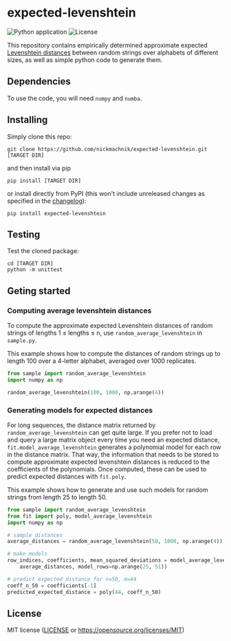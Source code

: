 # expected-levenshtein
![Python application](https://github.com/nickmachnik/expected-levenshtein/workflows/Python%20application/badge.svg)
![License](https://img.shields.io/github/license/nickmachnik/codon-degeneracy)

This repository contains empirically determined approximate expected [Levenshtein distances](https://en.wikipedia.org/wiki/Levenshtein_distance) between random strings over alphabets of different sizes, as well as simple python code to generate them.

## Dependencies

To use the code, you will need `numpy` and `numba`.

## Installing

Simply clone this repo:

```
git clone https://github.com/nickmachnik/expected-levenshtein.git [TARGET DIR]
```

and then install  via pip
```
pip install [TARGET DIR]
```

or install directly from PyPI (this won't include unreleased changes as specified in the [changelog](CHANGELOG.md)):
```
pip install expected-levenshtein
```

## Testing

Test the cloned package:
```
cd [TARGET DIR]
python -m unittest
```

## Geting started

### Computing average levenshtein distances

To compute the approximate expected Levenshtein distances of random strings of lengths 1 ≤ lengths ≤ n, use `random_average_levenshtein` in `sample.py`.

This example shows how to compute the distances of random strings up to length 100 over a 4-letter alphabet, averaged over 1000 replicates.
```python
from sample import random_average_levenshtein
import numpy as np

random_average_levenshtein(100, 1000, np.arange(4))
```

### Generating models for expected distances

For long sequences, the distance matrix returned by `random_average_levenshtein` can get quite large.
If you prefer not to load and query a large matrix object every time you need an expected distance,
`fit.model_average_levenshtein` generates a polynomial model for each row in
the distance matrix. That way, the information that needs to be stored to compute approximate
expected levenshtein distances is reduced to the coefficients of the polynomials. Once computed,
these can be used to predict expected distances with `fit.poly`.

This example shows how to generate and use such models for random strings from length 25 to length 50.
```python
from sample import random_average_levenshtein
from fit import poly, model_average_levenshtein
import numpy as np

# sample distances
average_distances = random_average_levenshtein(50, 1000, np.arange(4))

# make models
row_indices, coefficients, mean_squared_deviations = model_average_levenshtein(
    average_distances, model_rows=np.arange(25, 51))

# predict expected distance for n=50, m=44
coeff_n_50 = coefficients[-1]
predicted_expected_distance = poly(44, coeff_n_50)
```

## License

MIT license ([LICENSE](LICENSE.txt) or https://opensource.org/licenses/MIT)

<!-- 
End with an example of getting some data out of the system or using it for a little demo

## Running the tests

Explain how to run the automated tests for this system

### Break down into end to end tests

Explain what these tests test and why

```
Give an example
```

### And coding style tests

Explain what these tests test and why

```
Give an example
```

## Deployment

Add additional notes about how to deploy this on a live system

## Built With

* [Dropwizard](http://www.dropwizard.io/1.0.2/docs/) - The web framework used
* [Maven](https://maven.apache.org/) - Dependency Management
* [ROME](https://rometools.github.io/rome/) - Used to generate RSS Feeds

## Contributing

Please read [CONTRIBUTING.md](https://gist.github.com/PurpleBooth/b24679402957c63ec426) for details on our code of conduct, and the process for submitting pull requests to us.

## Versioning

We use [SemVer](http://semver.org/) for versioning. For the versions available, see the [tags on this repository](https://github.com/your/project/tags).

## Authors

* **Billie Thompson** - *Initial work* - [PurpleBooth](https://github.com/PurpleBooth)

See also the list of [contributors](https://github.com/your/project/contributors) who participated in this project.

## License

This project is licensed under the MIT License - see the [LICENSE.md](LICENSE.md) file for details

## Acknowledgments

* Hat tip to anyone whose code was used
* Inspiration
* etc

 -->